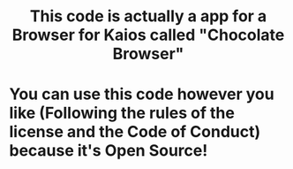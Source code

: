 <h1><center>This code is actually a app for a Browser for Kaios called "Chocolate Browser"</center></h1>
<h1>You can use this code however you like (Following the rules of the license and the Code of Conduct) because it's Open Source!</h1>
